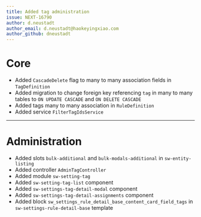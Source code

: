 ```yaml
---
title: Added tag administration
issue: NEXT-16790
author: d.neustadt
author_email: d.neustadt@haokeyingxiao.com
author_github: dneustadt
---
```

# Core
* Added `CascadeDelete` flag to many to many association fields in `TagDefinition`
* Added migration to change foreign key referencing `tag` in many to many tables to `ON UPDATE CASCADE` and `ON DELETE CASCADE`
* Added tags many to many association in `RuleDefinition`
* Added service `FilterTagIdsService`
___
# Administration
* Added slots `bulk-additional` and `bulk-modals-additional` in `sw-entity-listing`
* Added controller `AdminTagController`
* Added module `sw-setting-tag`
* Added `sw-setting-tag-list` component
* Added `sw-settings-tag-detail-modal` component
* Added `sw-settings-tag-detail-assignments` component
* Added block `sw_settings_rule_detail_base_content_card_field_tags` in `sw-settings-rule-detail-base` template

